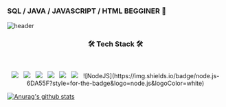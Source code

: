 ### SQL / JAVA / JAVASCRIPT / HTML BEGGINER 💬
<!-- 배경 -->
![header](https://capsule-render.vercel.app/api?type=wave&color=auto&height=200&section=header&text=Na%20JeongSoo&fontSize=90)

<h3 align="center"><b>🛠 Tech Stack 🛠</b></h3>
</br>
<p align="center">
<img src="https://img.shields.io/badge/Java-ED8B00?style=for-the-badge&logo=java&logoColor=white"/></a> &nbsp
<img src="https://img.shields.io/badge/HTML5-E34F26?style=for-the-badge&logo=html5&logoColor=white"/></a> &nbsp
<img src="https://img.shields.io/badge/CSS3-1572B6?style=for-the-badge&logo=css3&logoColor=white"/></a> &nbsp
<img src="https://img.shields.io/badge/MySQL-4479A1?style=flat-square&logo=MySQL&logoColor=white"/></a> &nbsp
<img src="https://img.shields.io/badge/R-276DC3?style=for-the-badge&logo=r&logoColor=white"/></a> &nbsp
<img src="https://img.shields.io/badge/JavaScript-323330?style=for-the-badge&logo=javascript&logoColor=F7DF1E"/></a> &nbsp
![NodeJS](https://img.shields.io/badge/node.js-6DA55F?style=for-the-badge&logo=node.js&logoColor=white)
</p>


[![Anurag's github stats](https://github-readme-stats.vercel.app/api?username=JeongSooNa)](https://github.com/anuraghazra/github-readme-stats)
<!--
**JeongSooNa/JeongSooNa** is a ✨ _special_ ✨ repository because its `README.md` (this file) appears on your GitHub profile.

Here are some ideas to get you started:

- 🔭 I’m currently working on ...
- 🌱 I’m currently learning ...
- 👯 I’m looking to collaborate on ...
- 🤔 I’m looking for help with ...
- 💬 Ask me about ...
- 📫 How to reach me: ...
- 😄 Pronouns: ...
- ⚡ Fun fact: ...
-->
